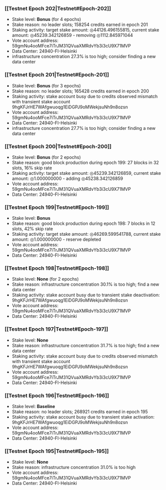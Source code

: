 ### [[Testnet Epoch 202|Testnet#Epoch-202]]
* Stake level: **Bonus** (for 4 epochs)
* Stake reason: no leader slots; 158254 credits earned in epoch 201
* Staking activity: target stake amount: ◎44126.496155815, current stake amount: ◎45239.342126859 - removing ◎1112.845971044
* Vote account address: 59gmNu4ooMFce7iTrJM31QVuaXMRdvYb3i3cU9X71MVP
* Data Center: 24940-FI-Helsinki
* infrastructure concentration 27.3% is too high; consider finding a new data center
### [[Testnet Epoch 201|Testnet#Epoch-201]]
* Stake level: **Bonus** (for 3 epochs)
* Stake reason: no leader slots; 165428 credits earned in epoch 200
* Staking activity: stake account busy due to credits observed mismatch with transient stake account 9hgKFJrHE7WAfgwuoqg1EiDGPJ9oMWekjsuNh9n8ozsn
* Vote account address: 59gmNu4ooMFce7iTrJM31QVuaXMRdvYb3i3cU9X71MVP
* Data Center: 24940-FI-Helsinki
* infrastructure concentration 27.7% is too high; consider finding a new data center
### [[Testnet Epoch 200|Testnet#Epoch-200]]
* Stake level: **Bonus** (for 2 epochs)
* Stake reason: good block production during epoch 199: 27 blocks in 32 slots, 16% skip rate
* Staking activity: target stake amount: ◎45239.342126859, current stake amount: ◎1.000000000 - adding ◎45238.342126859
* Vote account address: 59gmNu4ooMFce7iTrJM31QVuaXMRdvYb3i3cU9X71MVP
* Data Center: 24940-FI-Helsinki
### [[Testnet Epoch 199|Testnet#Epoch-199]]
* Stake level: **Bonus**
* Stake reason: good block production during epoch 198: 7 blocks in 12 slots, 42% skip rate
* Staking activity: target stake amount: ◎46269.599541788, current stake amount: ◎1.000000000 - reserve depleted
* Vote account address: 59gmNu4ooMFce7iTrJM31QVuaXMRdvYb3i3cU9X71MVP
* Data Center: 24940-FI-Helsinki
### [[Testnet Epoch 198|Testnet#Epoch-198]]
* Stake level: **None** (for 2 epochs)
* Stake reason: infrastructure concentration 30.1% is too high; find a new data center
* Staking activity: stake account busy due to transient stake deactivation: 9hgKFJrHE7WAfgwuoqg1EiDGPJ9oMWekjsuNh9n8ozsn
* Vote account address: 59gmNu4ooMFce7iTrJM31QVuaXMRdvYb3i3cU9X71MVP
* Data Center: 24940-FI-Helsinki
### [[Testnet Epoch 197|Testnet#Epoch-197]]
* Stake level: **None**
* Stake reason: infrastructure concentration 31.7% is too high; find a new data center
* Staking activity: stake account busy due to credits observed mismatch with transient stake account 9hgKFJrHE7WAfgwuoqg1EiDGPJ9oMWekjsuNh9n8ozsn
* Vote account address: 59gmNu4ooMFce7iTrJM31QVuaXMRdvYb3i3cU9X71MVP
* Data Center: 24940-FI-Helsinki
### [[Testnet Epoch 196|Testnet#Epoch-196]]
* Stake level: **Baseline**
* Stake reason: no leader slots; 268921 credits earned in epoch 195
* Staking activity: stake account busy due to transient stake activation: 9hgKFJrHE7WAfgwuoqg1EiDGPJ9oMWekjsuNh9n8ozsn
* Vote account address: 59gmNu4ooMFce7iTrJM31QVuaXMRdvYb3i3cU9X71MVP
* Data Center: 24940-FI-Helsinki
### [[Testnet Epoch 195|Testnet#Epoch-195]]
* Stake level: **None**
* Stake reason: infrastructure concentration 31.0% is too high
* Vote account address: 59gmNu4ooMFce7iTrJM31QVuaXMRdvYb3i3cU9X71MVP
* Data Center: 24940-FI-Helsinki
